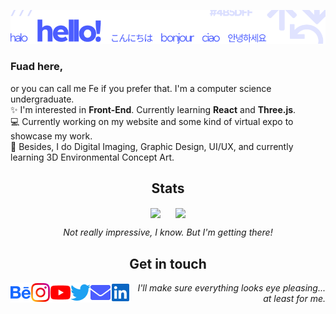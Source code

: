<!--
**feilvan/feilvan** is a ✨ _special_ ✨ repository because its `README.md` (this file) appears on your GitHub profile.

Here are some ideas to get you started:

- 🔭 I’m currently working on ...
- 🌱 I’m currently learning ...
- 👯 I’m looking to collaborate on ...
- 🤔 I’m looking for help with ...
- 💬 Ask me about ...
- 📫 How to reach me: ...
- 😄 Pronouns: ...
- ⚡ Fun fact: ...
-->

![img](/img/hello.png)

### Fuad here,

or you can call me Fe if you prefer that. I'm a computer science undergraduate.</br>
✨ I'm interested in **Front-End**. Currently learning **React** and **Three.js**.</br>
💻 Currently working on my website and some kind of virtual expo to showcase my work.</br>
🎨 Besides, I do Digital Imaging, Graphic Design, UI/UX, and currently learning 3D Environmental Concept Art.

## <div align="center">Stats</div>

<p align="center">
<img align="center" style="margin: 0 10px" src="https://github-readme-stats.vercel.app/api?username=feilvan&count_private=true&show_icons=true&border_radius=15&hide_title=true&hide_border=true&icon_color=4B5DFF&text_color=666666" />
<img align="center" style="margin: 0 10px" src="https://github-readme-stats.vercel.app/api/top-langs/?username=feilvan&layout=compact&border_radius=15&hide_border=true&icon_color=4B5DFF&text_color=666666&langs_count=6&title_color=4B5DFF&card_width=250" />
</p>

<p align="center"><i>Not really impressive, I know. But I'm getting there!</i></p>

## <div align="center">Get in touch</div>

<p align="center">
<a href="https://www.behance.net/feilvan" target="_blank">
<img src="img/behance.png" align="left">
</a>
<a href="https://www.instagram.com/feilvan/" target="_blank">
<img src="img/instagram.png" align="left">
</a>
<a href="https://www.youtube.com/feilvan/" target="_blank">
<img src="img/youtube.png" align="left">
</a>
<a href="https://www.twitter.com/feilvan/" target="_blank">
<img src="img/twitter.png" align="left">
</a>
<a href="mailto:feilvanfeilvan@gmail.com" target="_blank">
<img src="img/email.png" align="left">
</a>
<a href="https://www.linkedin.com/in/fuad-elhasan-irfani/" target="_blank">
<img src="img/linkedin.png" align="left">
</a>
</p>

<p align="right"><i>I'll make sure everything looks eye pleasing... at least for me.</i></p>
